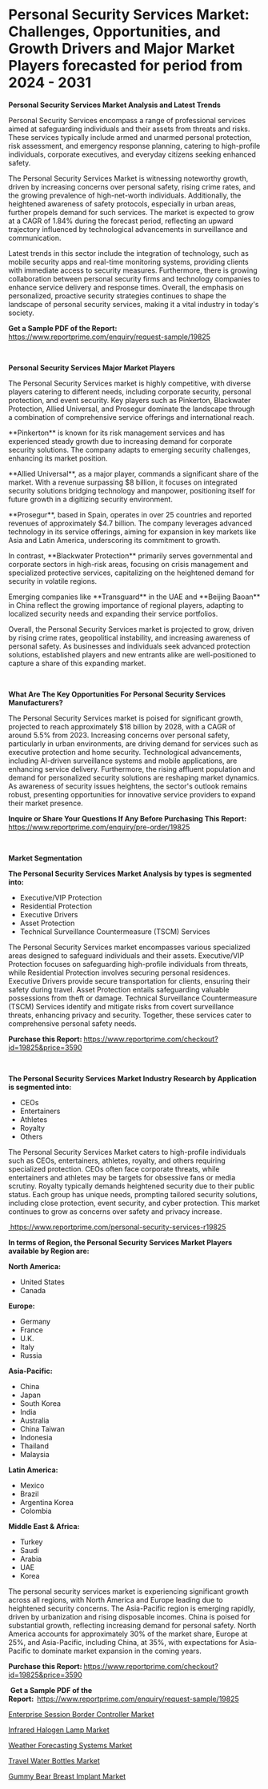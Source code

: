 <p><h1>Personal Security Services Market: Challenges, Opportunities, and Growth Drivers and Major Market Players forecasted for period from 2024 - 2031</h1></p><p><strong>Personal Security Services Market Analysis and Latest Trends</strong></p>
<p><p>Personal Security Services encompass a range of professional services aimed at safeguarding individuals and their assets from threats and risks. These services typically include armed and unarmed personal protection, risk assessment, and emergency response planning, catering to high-profile individuals, corporate executives, and everyday citizens seeking enhanced safety.</p><p>The Personal Security Services Market is witnessing noteworthy growth, driven by increasing concerns over personal safety, rising crime rates, and the growing prevalence of high-net-worth individuals. Additionally, the heightened awareness of safety protocols, especially in urban areas, further propels demand for such services. The market is expected to grow at a CAGR of 1.84% during the forecast period, reflecting an upward trajectory influenced by technological advancements in surveillance and communication.</p><p>Latest trends in this sector include the integration of technology, such as mobile security apps and real-time monitoring systems, providing clients with immediate access to security measures. Furthermore, there is growing collaboration between personal security firms and technology companies to enhance service delivery and response times. Overall, the emphasis on personalized, proactive security strategies continues to shape the landscape of personal security services, making it a vital industry in today's society.</p></p>
<p><strong>Get a Sample PDF of the Report:&nbsp;</strong> <a href="https://www.reportprime.com/enquiry/request-sample/19825?utm_campaign=904&utm_medium=2&utm_source=Github&utm_content=ia&utm_term=02122024&utm_id=personal-security-services">https://www.reportprime.com/enquiry/request-sample/19825</a></p>
<p>&nbsp;</p>
<p><strong>Personal Security Services Major Market Players</strong></p>
<p><p>The Personal Security Services market is highly competitive, with diverse players catering to different needs, including corporate security, personal protection, and event security. Key players such as Pinkerton, Blackwater Protection, Allied Universal, and Prosegur dominate the landscape through a combination of comprehensive service offerings and international reach.</p><p>**Pinkerton** is known for its risk management services and has experienced steady growth due to increasing demand for corporate security solutions. The company adapts to emerging security challenges, enhancing its market position.</p><p>**Allied Universal**, as a major player, commands a significant share of the market. With a revenue surpassing $8 billion, it focuses on integrated security solutions bridging technology and manpower, positioning itself for future growth in a digitizing security environment.</p><p>**Prosegur**, based in Spain, operates in over 25 countries and reported revenues of approximately $4.7 billion. The company leverages advanced technology in its service offerings, aiming for expansion in key markets like Asia and Latin America, underscoring its commitment to growth.</p><p>In contrast, **Blackwater Protection** primarily serves governmental and corporate sectors in high-risk areas, focusing on crisis management and specialized protective services, capitalizing on the heightened demand for security in volatile regions.</p><p>Emerging companies like **Transguard** in the UAE and **Beijing Baoan** in China reflect the growing importance of regional players, adapting to localized security needs and expanding their service portfolios.</p><p>Overall, the Personal Security Services market is projected to grow, driven by rising crime rates, geopolitical instability, and increasing awareness of personal safety. As businesses and individuals seek advanced protection solutions, established players and new entrants alike are well-positioned to capture a share of this expanding market.</p></p>
<p>&nbsp;</p>
<p><strong>What Are The Key Opportunities For Personal Security Services Manufacturers?</strong></p>
<p><p>The Personal Security Services market is poised for significant growth, projected to reach approximately $18 billion by 2028, with a CAGR of around 5.5% from 2023. Increasing concerns over personal safety, particularly in urban environments, are driving demand for services such as executive protection and home security. Technological advancements, including AI-driven surveillance systems and mobile applications, are enhancing service delivery. Furthermore, the rising affluent population and demand for personalized security solutions are reshaping market dynamics. As awareness of security issues heightens, the sector's outlook remains robust, presenting opportunities for innovative service providers to expand their market presence.</p></p>
<p><strong>Inquire or Share Your Questions If Any Before Purchasing This Report:</strong> <a href="https://www.reportprime.com/enquiry/pre-order/19825?utm_campaign=904&utm_medium=2&utm_source=Github&utm_content=ia&utm_term=02122024&utm_id=personal-security-services">https://www.reportprime.com/enquiry/pre-order/19825</a></p>
<p>&nbsp;</p>
<p><strong>Market Segmentation</strong></p>
<p><strong>The Personal Security Services Market Analysis by types is segmented into:</strong></p>
<p><ul><li>Executive/VIP Protection</li><li>Residential Protection</li><li>Executive Drivers</li><li>Asset Protection</li><li>Technical Surveillance Countermeasure (TSCM) Services</li></ul></p>
<p><p>The Personal Security Services market encompasses various specialized areas designed to safeguard individuals and their assets. Executive/VIP Protection focuses on safeguarding high-profile individuals from threats, while Residential Protection involves securing personal residences. Executive Drivers provide secure transportation for clients, ensuring their safety during travel. Asset Protection entails safeguarding valuable possessions from theft or damage. Technical Surveillance Countermeasure (TSCM) Services identify and mitigate risks from covert surveillance threats, enhancing privacy and security. Together, these services cater to comprehensive personal safety needs.</p></p>
<p><strong>Purchase this Report:&nbsp;</strong><a href="https://www.reportprime.com/checkout?id=19825&price=3590&utm_campaign=904&utm_medium=2&utm_source=Github&utm_content=ia&utm_term=02122024&utm_id=personal-security-services">https://www.reportprime.com/checkout?id=19825&price=3590</a></p>
<p>&nbsp;</p>
<p><strong>The Personal Security Services Market Industry Research by Application is segmented into:</strong></p>
<p><ul><li>CEOs</li><li>Entertainers</li><li>Athletes</li><li>Royalty</li><li>Others</li></ul></p>
<p><p>The Personal Security Services Market caters to high-profile individuals such as CEOs, entertainers, athletes, royalty, and others requiring specialized protection. CEOs often face corporate threats, while entertainers and athletes may be targets for obsessive fans or media scrutiny. Royalty typically demands heightened security due to their public status. Each group has unique needs, prompting tailored security solutions, including close protection, event security, and cyber protection. This market continues to grow as concerns over safety and privacy increase.</p></p>
<p><a href="https://www.reportprime.com/personal-security-services-r19825?utm_campaign=904&utm_medium=2&utm_source=Github&utm_content=ia&utm_term=02122024&utm_id=personal-security-services">&nbsp;https://www.reportprime.com/personal-security-services-r19825</a></p>
<p><strong>In terms of Region, the Personal Security Services Market Players available by Region are:</strong></p>
<p>
    <p> <strong> North America: </strong>
        <ul>
            <li>United States</li>
            <li>Canada</li>
        </ul>
        </p> 
    <p> <strong> Europe: </strong>
        <ul>
            <li>Germany</li>
            <li>France</li>
            <li>U.K.</li>
            <li>Italy</li>
            <li>Russia</li>
        </ul>
        </p> 
    <p> <strong> Asia-Pacific: </strong>
        <ul>
            <li>China</li>
            <li>Japan</li>
            <li>South Korea</li>
            <li>India</li>
            <li>Australia</li>
            <li>China Taiwan</li>
            <li>Indonesia</li>
            <li>Thailand</li>
            <li>Malaysia</li>
        </ul>
        </p> 
    <p> <strong> Latin America: </strong>
        <ul>
            <li>Mexico</li>
            <li>Brazil</li>
            <li>Argentina Korea</li>
            <li>Colombia</li>
        </ul>
        </p> 
    <p> <strong> Middle East & Africa: </strong>
        <ul>
            <li>Turkey</li>
            <li>Saudi</li>
            <li>Arabia</li>
            <li>UAE</li>
            <li>Korea</li>
        </ul>
    </p>
    </p>
<p><p>The personal security services market is experiencing significant growth across all regions, with North America and Europe leading due to heightened security concerns. The Asia-Pacific region is emerging rapidly, driven by urbanization and rising disposable incomes. China is poised for substantial growth, reflecting increasing demand for personal safety. North America accounts for approximately 30% of the market share, Europe at 25%, and Asia-Pacific, including China, at 35%, with expectations for Asia-Pacific to dominate market expansion in the coming years.</p></p>
<p><strong>Purchase this Report: </strong><a href="https://www.reportprime.com/checkout?id=19825&price=3590&utm_campaign=904&utm_medium=2&utm_source=Github&utm_content=ia&utm_term=02122024&utm_id=personal-security-services">https://www.reportprime.com/checkout?id=19825&price=3590</a></p>
<p>&nbsp;<strong>Get a Sample PDF of the Report:&nbsp;&nbsp;</strong><a href="https://www.reportprime.com/enquiry/request-sample/19825?utm_campaign=904&utm_medium=2&utm_source=Github&utm_content=ia&utm_term=02122024&utm_id=personal-security-services">https://www.reportprime.com/enquiry/request-sample/19825</a></p>
<p><strong></strong></p>
<p><p><a href="https://github.com/flnordan65e0/Market-Research-Report-List-1/blob/main/enterprise-session-border-controller-market.md?utm_campaign=904&utm_medium=2&utm_source=Github&utm_content=ia&utm_term=02122024&utm_id=personal-security-services">Enterprise Session Border Controller Market</a></p><p><a href="https://www.linkedin.com/pulse/global-infrared-halogen-lamp-market-study-2024-2031-overview-rarye?utm_campaign=904&utm_medium=2&utm_source=Github&utm_content=ia&utm_term=02122024&utm_id=personal-security-services">Infrared Halogen Lamp Market</a></p><p><a href="https://github.com/rodinayygacklezi/Market-Research-Report-List-1/blob/main/weather-forecasting-systems-market.md?utm_campaign=904&utm_medium=2&utm_source=Github&utm_content=ia&utm_term=02122024&utm_id=personal-security-services">Weather Forecasting Systems Market</a></p><p><a href="https://issuu.com/reportprime-2/docs/travel-water-bottles-market-size-2030.pptx?utm_campaign=904&utm_medium=2&utm_source=Github&utm_content=ia&utm_term=02122024&utm_id=personal-security-services">Travel Water Bottles Market</a></p><p><a href="https://www.linkedin.com/pulse/exploring-gummy-bear-breast-implant-market-size-share-revenue-anticipated-g3yoc?utm_campaign=904&utm_medium=2&utm_source=Github&utm_content=ia&utm_term=02122024&utm_id=personal-security-services">Gummy Bear Breast Implant Market</a></p></p>